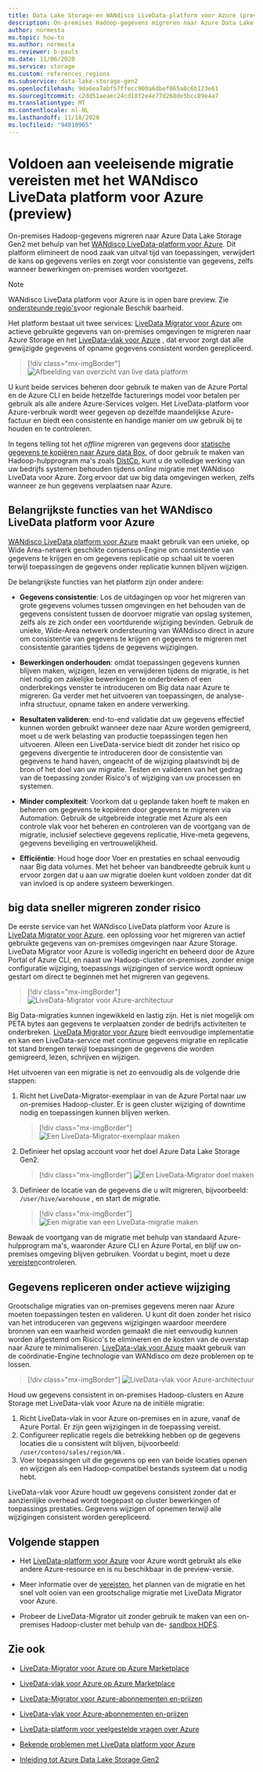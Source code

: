```yaml
---
title: Data Lake Storage-en WANdisco LiveData-platform voor Azure (preview-versie)
description: On-premises Hadoop-gegevens migreren naar Azure Data Lake Storage Gen2 met behulp van het WANdisco LiveData-platform voor Azure.
author: normesta
ms.topic: how-to
ms.author: normesta
ms.reviewer: b-pauls
ms.date: 11/06/2020
ms.service: storage
ms.custom: references_regions
ms.subservice: data-lake-storage-gen2
ms.openlocfilehash: 9da6ea7abf57ffecc900a6dbef065a8c6b123e61
ms.sourcegitcommit: c2dd51aeaec24cd18f2e4e77d268de5bcc89e4a7
ms.translationtype: MT
ms.contentlocale: nl-NL
ms.lasthandoff: 11/18/2020
ms.locfileid: "94810965"
---
```

# <a name="meet-demanding-migration-requirements-with-wandisco-livedata-platform-for-azure-preview"></a>Voldoen aan veeleisende migratie vereisten met het WANdisco LiveData platform voor Azure (preview)

On-premises Hadoop-gegevens migreren naar Azure Data Lake Storage Gen2 met behulp van het [WANdisco LiveData-platform voor Azure](https://docs.wandisco.com/live-data-platform/docs/landing/). Dit platform elimineert de nood zaak van uitval tijd van toepassingen, verwijdert de kans op gegevens verlies en zorgt voor consistentie van gegevens, zelfs wanneer bewerkingen on-premises worden voortgezet.  

> [!NOTE]
> WANdisco LiveData platform voor Azure is in open bare preview. Zie [ondersteunde regio's](https://docs.wandisco.com/live-data-platform/docs/prereq#supported-regions)voor regionale Beschik baarheid.

Het platform bestaat uit twee services: [LiveData Migrator voor Azure](https://www.wandisco.com/products/livedata-migrator-for-azure) om actieve gebruikte gegevens van on-premises omgevingen te migreren naar Azure Storage en het [LiveData-vlak voor Azure](https://www.wandisco.com/products/livedata-plane-for-azure) , dat ervoor zorgt dat alle gewijzigde gegevens of opname gegevens consistent worden gerepliceerd. 

> [!div class="mx-imgBorder"]
> ![Afbeelding van overzicht van live data platform](./media/migrate-gen2-wandisco-live-data-platform/live-data-platform-overview.png)

U kunt beide services beheren door gebruik te maken van de Azure Portal en de Azure CLI en beide hetzelfde facturerings model voor betalen per gebruik als alle andere Azure-Services volgen. Het LiveData-platform voor Azure-verbruik wordt weer gegeven op dezelfde maandelijkse Azure-factuur en biedt een consistente en handige manier om uw gebruik bij te houden en te controleren.

In tegens telling tot het _offline_ migreren van gegevens door [statische gegevens te kopiëren naar Azure data Box](https://docs.microsoft.com/azure/storage/blobs/data-lake-storage-migrate-on-premises-hdfs-cluster), of door gebruik te maken van Hadoop-hulpprogram ma's zoals [DistCp](https://hadoop.apache.org/docs/current/hadoop-distcp/DistCp.html), kunt u de volledige werking van uw bedrijfs systemen behouden tijdens _online_ migratie met WANdisco LiveData voor Azure. Zorg ervoor dat uw big data omgevingen werken, zelfs wanneer ze hun gegevens verplaatsen naar Azure.

## <a name="key-features-of-wandisco-livedata-platform-for-azure"></a>Belangrijkste functies van het WANdisco LiveData platform voor Azure

[WANdisco LiveData platform voor Azure](https://docs.wandisco.com/live-data-platform/docs/landing/) maakt gebruik van een unieke, op Wide Area-netwerk geschikte consensus-Engine om consistentie van gegevens te krijgen en om gegevens replicatie op schaal uit te voeren terwijl toepassingen de gegevens onder replicatie kunnen blijven wijzigen.  

De belangrijkste functies van het platform zijn onder andere:

- **Gegevens consistentie**: Los de uitdagingen op voor het migreren van grote gegevens volumes tussen omgevingen en het behouden van de gegevens consistent tussen de doorvoer migratie van opslag systemen, zelfs als ze zich onder een voortdurende wijziging bevinden. Gebruik de unieke, Wide-Area netwerk ondersteuning van WANdisco direct in azure om consistentie van gegevens te krijgen en gegevens te migreren met consistentie garanties tijdens de gegevens wijzigingen.

- **Bewerkingen onderhouden**: omdat toepassingen gegevens kunnen blijven maken, wijzigen, lezen en verwijderen tijdens de migratie, is het niet nodig om zakelijke bewerkingen te onderbreken of een onderbrekings venster te introduceren om Big data naar Azure te migreren. Ga verder met het uitvoeren van toepassingen, de analyse-infra structuur, opname taken en andere verwerking.

- **Resultaten valideren**: end-to-end validatie dat uw gegevens effectief kunnen worden gebruikt wanneer deze naar Azure worden gemigreerd, moet u de werk belasting van productie toepassingen tegen hen uitvoeren. Alleen een LiveData-service biedt dit zonder het risico op gegevens divergentie te introduceren door de consistentie van gegevens te hand haven, ongeacht of de wijziging plaatsvindt bij de bron of het doel van uw migratie. Testen en valideren van het gedrag van de toepassing zonder Risico's of wijziging van uw processen en systemen.

- **Minder complexiteit**: Voorkom dat u geplande taken hoeft te maken en beheren om gegevens te kopiëren door gegevens te migreren via Automation. Gebruik de uitgebreide integratie met Azure als een controle vlak voor het beheren en controleren van de voortgang van de migratie, inclusief selectieve gegevens replicatie, Hive-meta gegevens, gegevens beveiliging en vertrouwelijkheid.

- **Efficiëntie**: Houd hoge door Voer en prestaties en schaal eenvoudig naar Big data volumes. Met het beheer van bandbreedte gebruik kunt u ervoor zorgen dat u aan uw migratie doelen kunt voldoen zonder dat dit van invloed is op andere systeem bewerkingen.

## <a name="migrate-big-data-faster-without-risk"></a>big data sneller migreren zonder risico

De eerste service van het WANdisco LiveData platform voor Azure is [LiveData Migrator voor Azure](https://www.wandisco.com/products/livedata-migrator-for-azure). een oplossing voor het migreren van actief gebruikte gegevens van on-premises omgevingen naar Azure Storage. LiveData Migrator voor Azure is volledig ingericht en beheerd door de Azure Portal of Azure CLI, en naast uw Hadoop-cluster on-premises, zonder enige configuratie wijziging, toepassings wijzigingen of service wordt opnieuw gestart om direct te beginnen met het migreren van gegevens.

> [!div class="mx-imgBorder"]
> ![LiveData-Migrator voor Azure-architectuur](./media/migrate-gen2-wandisco-live-data-platform/live-data-migrator-architecture.png)

Big Data-migraties kunnen ingewikkeld en lastig zijn. Het is niet mogelijk om PETA bytes aan gegevens te verplaatsen zonder de bedrijfs activiteiten te onderbreken. [LiveData Migrator voor Azure](https://www.wandisco.com/products/livedata-migrator-for-azure) biedt eenvoudige implementatie en kan een LiveData-service met continue gegevens migratie en replicatie tot stand brengen terwijl toepassingen de gegevens die worden gemigreerd, lezen, schrijven en wijzigen.

Het uitvoeren van een migratie is net zo eenvoudig als de volgende drie stappen:

1. Richt het LiveData-Migrator-exemplaar in van de Azure Portal naar uw on-premises Hadoop-cluster. Er is geen cluster wijziging of downtime nodig en toepassingen kunnen blijven werken.

   > [!div class="mx-imgBorder"]
   >![Een LiveData-Migrator-exemplaar maken](./media/migrate-gen2-wandisco-live-data-platform/create-live-data-migrator.png)

2. Definieer het opslag account voor het doel Azure Data Lake Storage Gen2.

   > [!div class="mx-imgBorder"]
   >![Een LiveData-Migrator doel maken](./media/migrate-gen2-wandisco-live-data-platform/create-target.png)

3. Definieer de locatie van de gegevens die u wilt migreren, bijvoorbeeld: `/user/hive/warehouse` , en start de migratie.

   > [!div class="mx-imgBorder"]
   > ![Een migratie van een LiveData-migratie maken](./media/migrate-gen2-wandisco-live-data-platform/create-migration.png)

Bewaak de voortgang van de migratie met behulp van standaard Azure-hulpprogram ma's, waaronder Azure CLI en Azure Portal, en blijf uw on-premises omgeving blijven gebruiken. Voordat u begint, moet u deze [vereisten](https://docs.wandisco.com/live-data-platform/docs/prereq/)controleren.

## <a name="replicate-data-under-active-change"></a>Gegevens repliceren onder actieve wijziging

Grootschalige migraties van on-premises gegevens meren naar Azure moeten toepassingen testen en valideren. U kunt dit doen zonder het risico van het introduceren van gegevens wijzigingen waardoor meerdere bronnen van een waarheid worden gemaakt die niet eenvoudig kunnen worden afgestemd om Risico's te elimineren en de kosten van de overstap naar Azure te minimaliseren. [LiveData-vlak voor Azure](https://www.wandisco.com/products/livedata-plane-for-azure) maakt gebruik van de coördinatie-Engine technologie van WANdisco om deze problemen op te lossen.

> [!div class="mx-imgBorder"]
> ![LiveData-vlak voor Azure-architectuur](./media/migrate-gen2-wandisco-live-data-platform/live-data-plane-architecture.png)

Houd uw gegevens consistent in on-premises Hadoop-clusters en Azure Storage met LiveData-vlak voor Azure na de initiële migratie:

1. Richt LiveData-vlak in voor Azure on-premises en in azure, vanaf de Azure Portal. Er zijn geen wijzigingen in de toepassing vereist.
2. Configureer replicatie regels die betrekking hebben op de gegevens locaties die u consistent wilt blijven, bijvoorbeeld: `/user/contoso/sales/region/WA` .
3. Voer toepassingen uit die gegevens op een van beide locaties openen en wijzigen als een Hadoop-compatibel bestands systeem dat u nodig hebt.

LiveData-vlak voor Azure houdt uw gegevens consistent zonder dat er aanzienlijke overhead wordt toegepast op cluster bewerkingen of toepassings prestaties. Gegevens wijzigen of opnemen terwijl alle wijzigingen consistent worden gerepliceerd.

## <a name="next-steps"></a>Volgende stappen

- Het [LiveData-platform voor Azure](https://docs.wandisco.com/live-data-platform/docs/landing/) voor Azure wordt gebruikt als elke andere Azure-resource en is nu beschikbaar in de preview-versie. 

- Meer informatie over de [vereisten](https://docs.wandisco.com/live-data-platform/docs/prereq/), het plannen van de migratie en het snel volt ooien van een grootschalige migratie met LiveData Migrator voor Azure.

- Probeer de LiveData-Migrator uit zonder gebruik te maken van een on-premises Hadoop-cluster met behulp van de- [sandbox HDFS](https://docs.wandisco.com/live-data-platform/docs/create-sandbox-intro/).

## <a name="see-also"></a>Zie ook

- [LiveData-Migrator voor Azure op Azure Marketplace](https://azuremarketplace.microsoft.com/marketplace/apps/wandisco.ldm?tab=Overview)

- [LiveData-vlak voor Azure op Azure Marketplace](https://azuremarketplace.microsoft.com/marketplace/apps/wandisco.ldp?tab=Overview)

- [LiveData-Migrator voor Azure-abonnementen en-prijzen](https://azuremarketplace.microsoft.com/marketplace/apps/wandisco.ldm?tab=PlansAndPrice)

- [LiveData-vlak voor Azure-abonnementen en-prijzen](https://azuremarketplace.microsoft.com/marketplace/apps/wandisco.ldp?tab=PlansAndPrice) 

- [LiveData-platform voor veelgestelde vragen over Azure](https://docs.wandisco.com/live-data-platform/docs/faq/)

- [Bekende problemen met LiveData platform voor Azure](https://docs.wandisco.com/live-data-platform/docs/known-issues/)

- [Inleiding tot Azure Data Lake Storage Gen2](data-lake-storage-introduction.md)